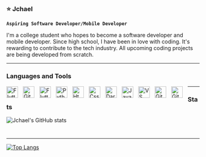 ### ⭐ Jchael 


**`Aspiring Software Developer/Mobile Developer`**

I'm a college student who hopes to become a software developer and mobile developer. Since high school, I have been in love with coding. It's rewarding to contribute to the tech industry. All upcoming coding projects are being developed from scratch. 

---
### Languages and Tools 

<img align="left" alt="Flutter" width="30px" style="padding-right: 10px;" src="https://cdn.jsdelivr.net/gh/devicons/devicon/icons/flutter/flutter-original.svg" />
<img align="left" alt="Github" width="30px" style="padding-right: 10px;" src="https://cdn.jsdelivr.net/gh/devicons/devicon/icons/react/react-original.svg" />
<img align="left" alt="Flutter" width="30px" style="padding-right: 10px;" src="https://cdn.jsdelivr.net/gh/devicons/devicon/icons/javascript/javascript-original.svg" />
<img align="left" alt="Python" width="30px" style="padding-right: 10px;" src="https://cdn.jsdelivr.net/gh/devicons/devicon/icons/python/python-original.svg" />
<img align="left" alt="Html" width="30px" style="padding-right: 10px;" src="https://cdn.jsdelivr.net/gh/devicons/devicon/icons/html5/html5-original.svg" />
<img align="left" alt="Css" width="30px" style="padding-right: 10px;" src="https://cdn.jsdelivr.net/gh/devicons/devicon/icons/css3/css3-original.svg" />
<img align="left" alt="Dart" width="30px" style="padding-right: 10px;" src="https://cdn.jsdelivr.net/gh/devicons/devicon/icons/dart/dart-original.svg" />
<img align="left" alt="Java" width="30px" style="padding-right: 10px;" src="https://cdn.jsdelivr.net/gh/devicons/devicon/icons/java/java-original.svg" />
<img align="left" alt="VS Code" width="30px" style="padding-right: 10px;" src="https://cdn.jsdelivr.net/gh/devicons/devicon/icons/vscode/vscode-original.svg" />
<img align="left" alt="Git" width="30px" style="padding-right: 10px;" src="https://cdn.jsdelivr.net/gh/devicons/devicon/icons/git/git-original.svg" />
<img align="left" alt="Github" width="30px" style="padding-right: 10px;" src="https://cdn.jsdelivr.net/gh/devicons/devicon/icons/github/github-original.svg" />


---
### Stats


![Jchael's GitHub stats](https://github-readme-stats.vercel.app/api?username=Jchael12&show_icons=true&theme=nightowl)

# 
---
[![Top Langs](https://github-readme-stats.vercel.app/api/top-langs/?username=Jchael12&layout=compact)](https://github.com/anuraghazra/github-readme-stats)
